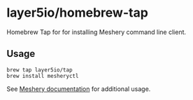 # layer5io/homebrew-tap
Homebrew Tap for for installing Meshery command line client.

## Usage

```
brew tap layer5io/tap
brew install mesheryctl
```

See [Meshery documentation](https://meshery.layer5.io/docs/installation) for additional usage.